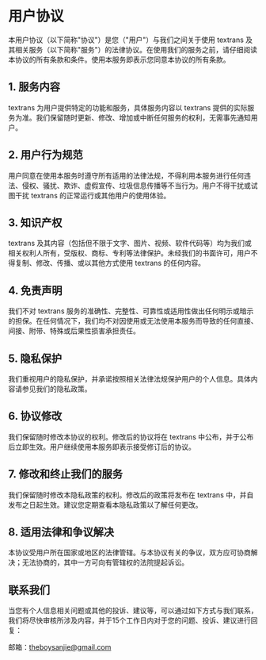# 用户协议

本用户协议（以下简称"协议"）是您（"用户"）与我们之间关于使用 textrans 及其相关服务（以下简称"服务"）的法律协议。在使用我们的服务之前，请仔细阅读本协议的所有条款和条件。使用本服务即表示您同意本协议的所有条款。

## 1. 服务内容

textrans 为用户提供特定的功能和服务，具体服务内容以 textrans 提供的实际服务为准。我们保留随时更新、修改、增加或中断任何服务的权利，无需事先通知用户。

## 2. 用户行为规范

用户同意在使用本服务时遵守所有适用的法律法规，不得利用本服务进行任何违法、侵权、骚扰、欺诈、虚假宣传、垃圾信息传播等不当行为。用户不得干扰或试图干扰 textrans 的正常运行或其他用户的使用体验。

## 3. 知识产权

textrans 及其内容（包括但不限于文字、图片、视频、软件代码等）均为我们或相关权利人所有，受版权、商标、专利等法律保护。未经我们的书面许可，用户不得复制、修改、传播、或以其他方式使用 textrans 的任何内容。

## 4. 免责声明

我们不对 textrans 服务的准确性、完整性、可靠性或适用性做出任何明示或暗示的担保。在任何情况下，我们均不对因使用或无法使用本服务而导致的任何直接、间接、附带、特殊或后果性损害承担责任。

## 5. 隐私保护

我们重视用户的隐私保护，并承诺按照相关法律法规保护用户的个人信息。具体内容请参见我们的隐私政策。

## 6. 协议修改

我们保留随时修改本协议的权利。修改后的协议将在 textrans 中公布，并于公布后立即生效。用户继续使用本服务即表示接受修订后的协议。

## 7. 修改和终止我们的服务

我们保留随时修改本隐私政策的权利。修改后的政策将发布在 textrans 中，并自发布之日起生效。建议您定期查看本隐私政策以了解任何更改。

## 8. 适用法律和争议解决

本协议受用户所在国家或地区的法律管辖。与本协议有关的争议，双方应可协商解决；无法协商的，其中一方可向有管辖权的法院提起诉讼。

## 联系我们

当您有个人信息相关问题或其他的投诉、建议等，可以通过如下方式与我们联系，我们将尽快审核所涉及内容，并于15个工作日内对于您的问题、投诉、建议进行回复：

邮箱：[theboysanjie@gmail.com](mailto:theboysanjie@gmail.com)